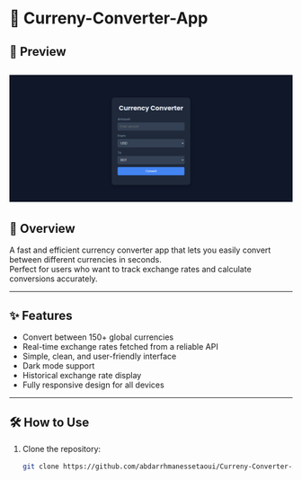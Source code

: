 # 💱 Curreny-Converter-App

## 👀 Preview

![Currency Converter Preview](pov.PNG)
---

## 🚀 Overview

A fast and efficient currency converter app that lets you easily convert between different currencies in seconds.  
Perfect for users who want to track exchange rates and calculate conversions accurately.

---

## ✨ Features

- Convert between 150+ global currencies  
- Real-time exchange rates fetched from a reliable API  
- Simple, clean, and user-friendly interface  
- Dark mode support  
- Historical exchange rate display  
- Fully responsive design for all devices  

---

## 🛠️ How to Use

1. Clone the repository:  
   ```bash
   git clone https://github.com/abdarrhmanessetaoui/Curreny-Converter-App.git




